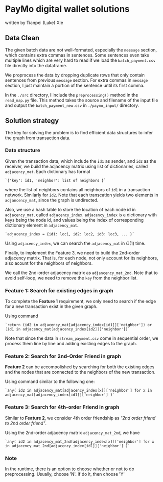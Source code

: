 # PayMo digital wallet solutions
   written by Tianpei (Luke) Xie

## Data Clean
The given batch data are not well-formated, especially the `message` section, which contains extra commas in sentences. Some sentences even take multiple lines which are very hard to read if we load the `batch_payment.csv` file directly into the dataframe. 

We proprocess the data by dropping duplicate rows that only contain sentences from previous `message` section. For extra commas in `message` section, I just maintain a portion of the sentence until its first comma.

In the `./src` directory, I include the `preprocessing()` method in the `read_map.py` file. This method takes the source and filename of the input file and output the `batch_payment_new.csv` in `./paymo_input/` directory. 


## Solution strategy
The key for solving the problem is to find efficient data structures to infer the graph from transaction data.  



### Data structure
Given the transaction data, which include the `id1` as sender, and `id2` as the receiver, we build the adjacency matrix using list of dictionaries, called `adjacency_mat`. Each dictionary has format 

	`{'key': id1, 'neighbor': list of neighbors }`

where the list of neighbors contains all neighbors of `id1` in a transaction network. Similarly for `id2`. Note that each transcation yields two elements in `adjancency_mat`, since the graph is undirected. 

Also, we use a hash table to store the location of each node id in `adjacency_mat`, called `adjacency_index`. `adjacency_index` is a dictionary with keys being the node id, and values being the index of corresponding dictionary element in `adjacency_mat`.

	`adjacency_index = {id1: loc1, id2: loc2, id3: loc3, ... }`

Using `adjacency_index`, we can search the `adjacency_mat` in $O(1)$ time.


Finally, to implement the Feature 3, we need to build the 2nd-order adjacency matrix. That is, for each node, not only account for its neighbors, also acount for the neighbors of neighbors.

We call the 2nd-order adjacency matrix as `adjancency_mat_2nd`. Note that to avoid self-loop, we need to remove the `key` from the neighbor list.  


### Feature 1: Search for existing edges in graph
To complete the __Feature 1__ requirement, we only need to search if the edge for a new transaction exist in the given graph. 

Using command

	`return (id2 in adjacency_mat[adjacency_index[id1]]['neighbor']) or (id1 in adjacency_mat[adjacency_index[id2]]['neighbor'])`

Note that since the data in `stream_payment.csv` come in sequential order, we process them line by line and adding existing edges to the graph.

### Feature 2: Search for 2nd-Order Friend in graph
__Feature 2__ can be accompolished by searching for both the existing edges and the nodes that are connected to the neighbors of the new transaction. 

Using command similar to the following one:

	`any( id2 in adjacency_mat[adjacency_index[x]]['neighbor'] for x in adjacency_mat[adjacency_index[id1]]['neighbor'] )`

### Feature 3: Search for 4th-order Friend in graph
Similar to __Feature 2__, we consider 4th order friendship as _"2nd order friend to 2nd order friend"_. 

Using the 2nd-order adjacency matrix `adjacency_mat_2nd`, we have 

	`any( id2 in adjacency_mat_2nd[adjacency_index[x]]['neighbor'] for x in adjacency_mat_2nd[adjacency_index[id1]]['neighbor'] )`

### Note

In the runtime, there is an option to choose whether or not to do preprocessing. Usually, choose 'N'. If do it, then choose 'Y'

